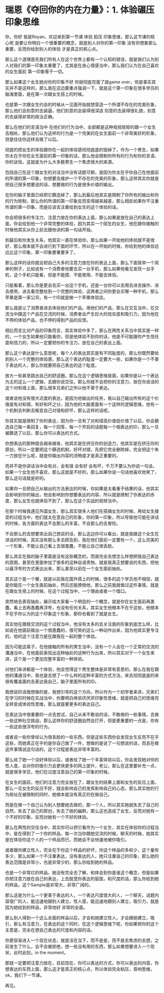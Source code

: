 # 瑞恩《夺回你的内在力量》：1. 体验碾压印象思维

你，你好 我是Royan，欢迎来到第一节课 体验 脸压 印象思维，那么这节课的核心呢 是要让你明白一个很重要的概念，就是别人对你的第一印象 没有你想象那么重要，反而你给到别人的体验 才是真正的核心点。

那么这个道理首先我们所有人在这个世界上都有一个认知的错误，就是我们认为别人对我们的第一印象太重要了，尤其是在良心情感当中，那么我们认为在自己喜欢的女生面前 第一印象等于一切。

那么如果这个女生她对你的印象不好 你就彻底完蛋了就game over，但是事实其实并不是这样的，那么我在这边要重点强调一下，就是这个第一印象在很多学员的脑海里面，是在第一次跟女生搭上的时候。

也是第一次跟女生约会的时候从一见面开始就想营造一个所谓不存在的完美形象，那么他们会刻意的去装逼，他们刻意的会装得很深适 刻意的去装得很礼貌，刻意的去装得非常的政治正确。

那么在他们的言语当中 在他们的行为当中，全部都是这种规规矩矩的跟一个女生去相处，那么他们认为这样的行为是一个完美的在女生面前一个非常美好的形象，但是往往你这样去做了以后。

彻底的把女生的体验跟你在一起的体验感彻彻底底的毁掉了，作为一个男生，如果你太在乎你在女生面前的第一印象的话，那么他会限制你所有的行为和你的言语、你的谈恒，这就是为什么大多数男生一个焦虑很大的来源。

包括自己在这个跟女生的对话当中没有话题可聊，是因为你太在乎你自己在他面前的所谓的第一印象，你想要去维护一个不存在的完美的形象，那么这样其实你就是把自己很多想要说的话，想要做的行为是很多价值的输出。

在你的脑子里面已经把它篩选掉了，那么到最后他其实是限制了你所有的输出和你的行为矩制，那么你的所谓的第一印象反而变得越来越差，那么相反如果你不注重所谓的第一印象，而是应该去注重给到女生的这个体验的话。

你会把很多的专注力、注意力放在你的表达上面，那么如果是放在自己的表达上面，你会给到他一个非常完整的体验，因为其实一个陌生的女生，他在跟你接触的时候他其实从你上前去跟他讲的第一句话开始。

到最后和你发生关系，他其实一直在体验你，那么如果一开始他的体验就不是很好，那么根本就不会进行到下面的环节，所以在一开始的时候，你给到他的体验远远比这个印象，第一印象要重要多了。

那么这样的话你就会把自己大多的注意力放在你的表达上面，那么下面我举一个简单的例子，比如说有一个消费者他要去买一台手机，那么如果他看见发现一台手机，这个手机只能看，但是不能摸、不能使用、不能去体验。

只能看着，那么你是更会去买一台这个手机，还是一台你可以去用去进去操作、进去使用，进去看完整给到一个完整的体验，这两者之间你更会买哪一种手机，那么苹果是第一家公司，有一个ID就是做一个苹果体验店。

那么就是让了消费者进去体验他们的产品，用他们的产品，那么在交互当中，在交流当中跟这个产品在交流的时候，消费者会产生巨大的信任度和吸引力，因为他在不停的体验产品，也不停的得到产品的反馈。

相比而言比对产品的印象而言，其实体验中多了，那么在两性关系当中其实是一样的，一个女生如果他只能看你，但是他体验不到你的话，他是不可能跟你产生信任度和信力的，所以一定要把你的专注力，放在自己的表达上面。

那么这个表达是什么意思呢，每个人的表达其实是有不同耻度的，那么你既然要给到别人一个完整的体验感，那么这个表达的耻度一定要大一些，如果你是一个不善于表达的人，那么你就要把自己表达的这个耻度。

放大一些甚至跳出自己的舒适圈，那么在这个逻辑思维层面，如果你是以一个表达为主的这么一个逻辑，去跟你说交往，那么你就不会把你的注意力，放在你说话的这个对和错上面，那么很多兄弟们之所以他不善于表达。

或者说他没有很大迟度的表达，是因为他输出的任务，我以自己输出所有的这个价值是有对和错，有好和坏之分，因为他的大脑里面有一个这样的逻辑思维，他有一个机制去判断去叛变自己对错和好坏，那么这样的话呢。

你其实就是限制了你的表达，因为你一旦有了对和错高价值低价值了以后，你会篩选自己每一条回复，每一个回答，每一个开启的话题每一个相表达的ID，那么一旦被篩选了以后，那么你可以表达的方式。

你想表达的那种就会越来越省，他其实是在挤压你的创造力，他其实是在挤压你的原创，所以一定要把这个篩选机制，好坏对错，先把它完全删除掉，完全把这个朱一力放在什么呢，就是你输出内容的流畅度才是真正重要的。

而并不是你讲话当中会有对，会有错 会有好 会有坏，千万不要认为你说一句话，如果一个女生他不喜欢，那么这就是不好的，那么如果你说一句话他喜欢他笑了，那么这句话就是好的。

如果你一旦把自己从输出的方法表达的时候，你如果是太看重于结果的话，他其实会影响到你的输出，他会影响到你想要表达的内容，所以就是限制了你表达的赤度，那么女生也就体验不到了，那么在这个实战的视频当中。

在那个时候我遇见外国女生，那么其实很多人他们在搭摘女生的时候，再给女生接受的过程当中，他们就太在意自己的形象，你的第一印象，所以导致他可能在讲话的时候，各方面的表达不会那么的丰富，不会那么的去冒险。

不会那么的去想要突出自己想说的话，那么这边你可以看出，就是我跟这个女生在讲话的时候，其实没有那么多去顾及到，我在他们面前一定要有一个，这么完美的一个形象，不能让自己看上去很愚蠢，不能让自己很丢脸。

那么其实在我的脑子里面是没有这些概念的，而我完全去想怎么样想把我自己表达的意图，甚至在里面参加了很多的这种自语责物，就是我真正想要说的东西，把他以最浮夸的方式表达出来，那么甚至以前在一个女生面前抽处。

其实这个是一个梗，就是以前我在国外搭上的时候，很多的这个学员他不相信，就是你能在一个女生面前抽处，然后还能撩倒他，那么之前我就做过这件事情，就是在跟女生搭上的时候，在这个过程当中，一个理由或者一个借口。

突然地去表现抽处，展示给大家看一个明显的一个概念，就是你在女生面前再愚蠢，看上去再愚蠢再浮夸，也没有任何关系，其实女生他根本不在乎这些，他根本不在乎你认为的这个印象这个形象，那你也看到了就是女生。

其实他在跟我交流的这个过程当中，他没有太多的去关注我的形象到底怎么样，比如说在他面前做出一个很愚蠢的，很可笑的这么一种动作出来，因为他其实更专注的，他的这个注意力是在跟我在一起的整个体验。

因为可能这辈子，在他接触的所有的男生当中，没有一个人会在一个正常的交流的溝通当中，在他面前表现出这种抽处的这种行为出来，所以其实对于一个女生来讲，这个是一个更加完整丰富的一种体验。

对他们来讲都是一个体验，他会觉得这个男生整体是非常有意思的，那么在我在跟他的溝通当中，我也是去想了一什么样的这种丰富的方式方法，来去彻彻底底的来很有覆盖面的去表达我自己，脑子里面所有的ID。

我想说的话我想做的是，我想引导的这个方向，所以作为一个初学者来讲，兄弟们在学习的时候在实战当中，你要明白体验厌厌厌印象性思维，就是把自己的思维完全转变成体验性思维，那么就是要更多的表达自己。

在表达当中很重要的一点去尝试，自己从来不敢说的话，不敢做的一些事情，去做一些这种社交挑战，那么这样你的舒适圈自然会打开，但是更重要的一点是，你有一些这些很浮夸的行为。

或者说一些你曾经认为很丢脸的一些东西，但是这些东西你会发现女生反而不在乎这些，而她真正在乎的是你自己做了一件，想做的是说了一句想说的话，而且在做这件事情说这句话的，这个过程是表达非常丰富的。

那么给了她一个没好体验以后，或者给了她一个丰富体验以后，你会发现她对你的性人度，会对你的吸引力会更快更多的网上提升，老公，那么在这里要补充一点，就是很多学员，他们在过度注意自己的第一印象的时候。

在女生的面前，他们的注意力完全放在了，跟女生的结果上面和女生的反应上面，那么一旦女生的反应不好，就会影响自己的发挥影响自己的心态，那么其实她的行为局址在被限制的同时，她根本就没有真正的在做自己。

而是在做一个自己认为别人想要她去做的，那一个人，所以其实她就失去了自己的自然，失去了自己的原创，失去了她的幽默，那么这也造成了女生，反而对她有一个不好的印象，反而对她有一个不好的体验。

那么在两性的交往当中，其实你可以把它看作为一个女生，其实在体验你的过程当中，是在得到了一个你的样品，每一次当你跟她交流的时候，聊天的时候，她其实是在体验你这个人的一个样品而已，而她会不会快速地被你吸引。

或者跟你建立性人，完全在于你这个样品的好坏，你这个样品的多和少，这个量有多少，那么如果一个不注重表达，没有表达的人，她只注重自己的印象，那么她的表达范围是非常小，也是非常少的，那么你给到她的样品。

也是一个非常烂的样品，她没有完全去了解，和体会到你是谁这个概念，但是如果你把注意力放在自己的表达，上去脱宽你表达的层面，和尺度的话，那么你给到她的样品，这个Sample是非常大，非常广阔的。

那么这是为什么一个更善于表达的人，一个表达尺度很大的人，一个聊天，话题内容很广的人，能迅速地跟别人建立，性人感，能迅速地跟别人建立，吸引力，就是因为她给到的样品，非常地好 非常的全面。

那么别人得到一个这么全面的样品以后，才会和她建立性人，才会跟她建立，吸引，那么有注意力，在表达的这个同时，在这个逻辑思维下呢，你如果把你的这个主意是，完全在想自己表达的尺度和内容的话。

你更容易进入一个现在状态，就是活在当下，而不是是，而不是去焦虑的去想，之前发生了什么，会不会被拒绝，想一些没有用的东西，那么如果想要进入一个现状，此时此刻，in the moment。

那就一定要把注意力放在，目前现在，你可以表达的方式，你可以表达的内容，你想表达的东西上面，那么这才是真正的核心点，所以体验完全粘压，音响思维，ok，我们下一节课。

再见。